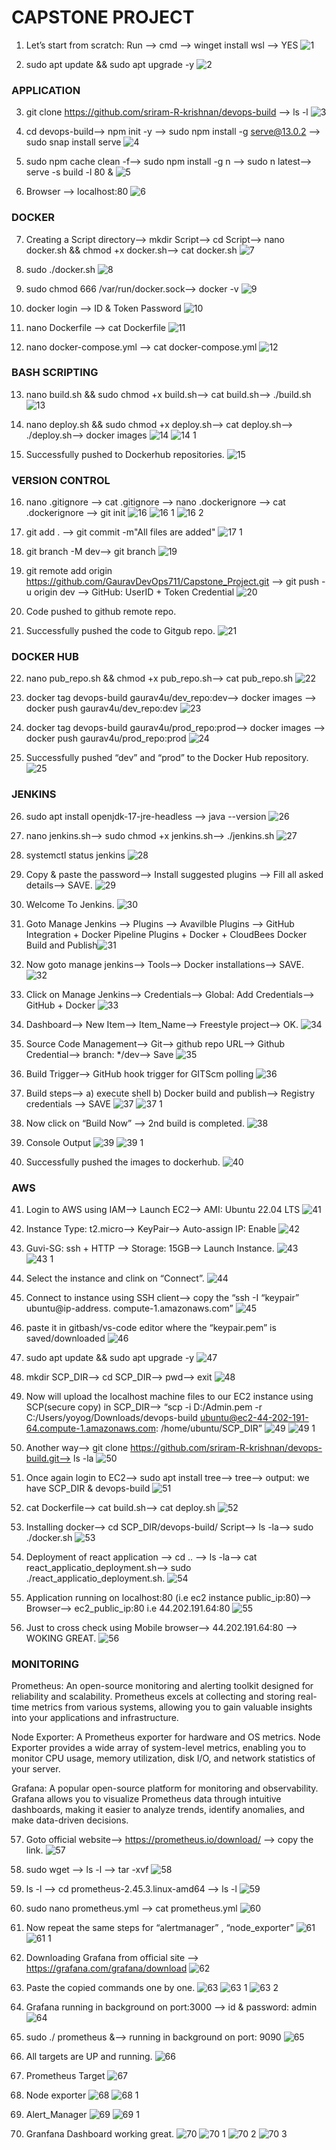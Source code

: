 <h1>CAPSTONE PROJECT</h1>
<p>

1. Let’s start from scratch: Run --> cmd --> winget install wsl --> YES
![1](https://github.com/GauravDevOps711/test/assets/135973657/d8b149e7-5b00-46d2-a801-3cc6486fccba)

2. sudo apt update && sudo apt upgrade -y 
![2](https://github.com/GauravDevOps711/test/assets/135973657/67fdc8f8-9109-4ae0-9d73-1d23d78610c4)
</p>

<h3><b>APPLICATION</b></h3>

3. git clone https://github.com/sriram-R-krishnan/devops-build --> ls -l
![3](https://github.com/GauravDevOps711/test/assets/135973657/e975c70c-01b2-47e6-b5f2-b74116a4a6eb)

4. cd devops-build--> npm init -y --> sudo npm install -g serve@13.0.2 --> sudo snap install serve
![4](https://github.com/GauravDevOps711/test/assets/135973657/68450cb7-b95d-45dd-96fa-6c29b78d7408)

5. sudo npm cache clean -f--> sudo npm install -g n --> sudo n latest--> serve -s build -l 80 &
![5](https://github.com/GauravDevOps711/test/assets/135973657/64a53eeb-c03e-4c0c-af4d-294c2fc1833a)

6. Browser --> localhost:80
![6](https://github.com/GauravDevOps711/test/assets/135973657/91f41e64-e977-446d-a7a3-92b92242329a)

</p>

<h3><b>DOCKER</b></h3><p>

7. Creating a Script directory--> mkdir Script--> cd Script--> nano docker.sh && chmod +x docker.sh--> cat docker.sh 
![7](https://github.com/GauravDevOps711/test/assets/135973657/3d7aa665-655f-40b9-8c46-77da432c6e79)

8. sudo ./docker.sh 
![8](https://github.com/GauravDevOps711/test/assets/135973657/bf2aa5ce-63c2-476b-83ac-6e5b0cbff7dd)

9. sudo chmod 666 /var/run/docker.sock--> docker -v 
![9](https://github.com/GauravDevOps711/test/assets/135973657/55231e52-cc07-49f8-be75-d75d75d26133)

10. docker login --> ID & Token Password 
![10](https://github.com/GauravDevOps711/test/assets/135973657/cefa6ce0-5c41-4809-85e0-800ae5489824)

11. nano Dockerfile --> cat Dockerfile 
![11](https://github.com/GauravDevOps711/test/assets/135973657/0cfa89b3-b50d-4305-8f6b-3b4c2cf65faf)

12. nano docker-compose.yml --> cat docker-compose.yml
![12](https://github.com/GauravDevOps711/test/assets/135973657/f179dda3-b579-48fa-865b-20d04ff817a7)

</p>

<h3><b>BASH SCRIPTING</b></h3><p>

13. nano build.sh && sudo chmod +x build.sh--> cat build.sh--> ./build.sh 
![13](https://github.com/GauravDevOps711/test/assets/135973657/c1ed43f7-ad0d-4532-b326-873e6050328b)

14. nano deploy.sh && sudo chmod +x deploy.sh--> cat deploy.sh--> ./deploy.sh--> docker images ![14](https://github.com/GauravDevOps711/test/assets/135973657/fb5ee60b-4d19-47a9-b5ea-b71a03177f81)
![14 1](https://github.com/GauravDevOps711/test/assets/135973657/7570363b-b73b-44af-87fc-92e1e949f6a8)


15. Successfully pushed to Dockerhub repositories. ![15](https://github.com/GauravDevOps711/test/assets/135973657/5bda88e2-f62e-4ed9-b63c-69a546793fef)


</p>

<h3><b>VERSION CONTROL</b></h3><p>

16. nano .gitignore --> cat .gitignore --> nano .dockerignore --> cat .dockerignore --> git init ![16](https://github.com/GauravDevOps711/test/assets/135973657/0db8bce7-33c9-4898-afb9-5ebe9a1a361f)
![16 1](https://github.com/GauravDevOps711/test/assets/135973657/49954806-7f24-496f-ae09-890c9fd44315)
![16 2](https://github.com/GauravDevOps711/test/assets/135973657/ad2a135d-ef93-4b06-92d9-1e8bf90070bc)


17. git add . --> git commit -m"All files are added" ![17 1](https://github.com/GauravDevOps711/test/assets/135973657/444ad619-a75c-4d2b-b639-30e51ad9fb66)

 

18. git branch -M dev--> git branch ![19](https://github.com/GauravDevOps711/test/assets/135973657/4cdd7851-16b0-4635-8986-38f44cdb4aeb)



19. git remote add origin https://github.com/GauravDevOps711/Capstone_Project.git --> git push -u origin dev --> GitHub: UserID + Token Credential ![20](https://github.com/GauravDevOps711/test/assets/135973657/985dfc0e-8551-4c53-af49-9356a60a1630)


20. Code pushed to github remote repo. 
21. Successfully pushed the code to Gitgub repo. ![21](https://github.com/GauravDevOps711/Capstone_Project/assets/135973657/3c66da5c-4999-45f8-9e1b-c5426feda3fb)

</p>

<h3><b>DOCKER HUB</b></h3><p>

22. nano pub_repo.sh && chmod +x pub_repo.sh--> cat pub_repo.sh ![22](https://github.com/GauravDevOps711/test/assets/135973657/f228bec7-495a-49ae-af17-b1cf96a61df7)


23. docker tag devops-build gaurav4u/dev_repo:dev--> docker images --> docker push  gaurav4u/dev_repo:dev ![23](https://github.com/GauravDevOps711/test/assets/135973657/524fe955-eb7a-48b6-95b7-dd7309752ff2)


24. docker tag devops-build gaurav4u/prod_repo:prod--> docker images --> docker push gaurav4u/prod_repo:prod ![24](https://github.com/GauravDevOps711/test/assets/135973657/c5dd6bcb-e92f-4f3b-97a9-1b7513c8313f)


25. Successfully pushed “dev” and “prod” to the Docker Hub repository. ![25](https://github.com/GauravDevOps711/Capstone_Project/assets/135973657/be660e56-107f-429e-ba74-9a4f1b3e7562)

</p>


<h3><b>JENKINS</b></h3><p>

26. sudo apt install openjdk-17-jre-headless --> java --version ![26](https://github.com/GauravDevOps711/test/assets/135973657/3af65b99-0665-4506-8463-6bec2a1d2031)


27. nano jenkins.sh--> sudo chmod +x jenkins.sh--> ./jenkins.sh ![27](https://github.com/GauravDevOps711/test/assets/135973657/34622e4e-cc13-4cb9-a440-d0a77b5f822c)


28. systemctl status jenkins ![28](https://github.com/GauravDevOps711/test/assets/135973657/f0f375fa-2c87-460b-ad7b-7aecfdacb988)


29. Copy & paste the password--> Install suggested plugins --> Fill all asked details--> SAVE. ![29](https://github.com/GauravDevOps711/test/assets/135973657/7780a69d-be48-4664-9459-45ec97dc9dd4)


30. Welcome To Jenkins. ![30](https://github.com/GauravDevOps711/test/assets/135973657/8627a448-397a-4369-8267-6ee8ceb26688)


31. Goto Manage Jenkins --> Plugins --> Avavilble Plugins --> GitHub Integration + Docker Pipeline Plugins + Docker + CloudBees Docker Build and Publish![31](https://github.com/GauravDevOps711/test/assets/135973657/e62cd89f-f919-46bc-80df-020db2ed3464)


32. Now goto manage jenkins--> Tools--> Docker installations--> SAVE. ![32](https://github.com/GauravDevOps711/test/assets/135973657/87070011-31bd-4533-b64d-63c635d9c00a)


33. Click on Manage Jenkins--> Credentials--> Global: Add Credentials--> GitHub + Docker ![33](https://github.com/GauravDevOps711/test/assets/135973657/d5cabed3-caed-4b17-ac6f-1803dae59b60)


34. Dashboard--> New Item--> Item_Name--> Freestyle project--> OK. ![34](https://github.com/GauravDevOps711/test/assets/135973657/088be962-c993-491b-b5b1-5c9bdd74727f)


35. Source Code Management--> Git--> github repo URL--> Github Credential--> branch: */dev--> Save ![35](https://github.com/GauravDevOps711/test/assets/135973657/8c48fcd0-80ab-424d-a265-abfe211a8bb3)


36. Build Trigger--> GitHub hook trigger for GITScm polling ![36](https://github.com/GauravDevOps711/test/assets/135973657/9071a5c9-b2bb-4f07-b07a-92365f541548)


37. Build steps--> a) execute shell b) Docker build and publish--> Registry credentials --> SAVE ![37](https://github.com/GauravDevOps711/test/assets/135973657/2440fae4-c925-4962-ba46-70141d877945)
![37 1](https://github.com/GauravDevOps711/test/assets/135973657/21ab17e9-bbbc-4cdb-916c-bc1a9bf3b4c0)


38. Now click on “Build Now” --> 2nd build is completed. ![38](https://github.com/GauravDevOps711/test/assets/135973657/566ec2ec-4f2f-4c57-9334-1a67b6201df2)


39. Console Output  ![39](https://github.com/GauravDevOps711/test/assets/135973657/dd94194b-70bd-4f59-b123-d5776a92574a)
![39 1](https://github.com/GauravDevOps711/test/assets/135973657/beec6d51-1d0c-44d7-9dde-14ddddaafa42)


40. Successfully pushed the images to dockerhub. ![40](https://github.com/GauravDevOps711/test/assets/135973657/64b7433d-e0b5-4391-acce-cf510b7e6437)

</p>


<h3><b>AWS</b></h3><p>

41. Login to AWS using IAM--> Launch EC2--> AMI: Ubuntu 22.04 LTS ![41](https://github.com/GauravDevOps711/test/assets/135973657/a1bd08ad-441e-4f25-b2ec-77fd7bba0735)


42. Instance Type: t2.micro--> KeyPair--> Auto-assign IP: Enable ![42](https://github.com/GauravDevOps711/test/assets/135973657/fe05df6d-7178-4944-8d08-590e7ffe2b3d)


43. Guvi-SG: ssh + HTTP --> Storage: 15GB--> Launch Instance.  ![43](https://github.com/GauravDevOps711/test/assets/135973657/475de5e0-cc8b-4d80-b098-702d7439bc62)
![43 1](https://github.com/GauravDevOps711/test/assets/135973657/3471fff4-8c34-40f7-be1c-4644ebcb6743)


44. Select the instance and clink on “Connect”. ![44](https://github.com/GauravDevOps711/test/assets/135973657/63ab534e-3446-403b-8a88-02b313d694cd)


45. Connect to instance using SSH client--> copy the “ssh -I “keypair” ubuntu@ip-address. compute-1.amazonaws.com” ![45](https://github.com/GauravDevOps711/test/assets/135973657/2a881798-87a1-4955-98d2-1481b6b245ad)


46. paste it in gitbash/vs-code editor where the “keypair.pem” is saved/downloaded ![46](https://github.com/GauravDevOps711/test/assets/135973657/6223edb9-cb24-44e9-9bb3-ce5445529e03)


47. sudo apt update && sudo apt upgrade -y ![47](https://github.com/GauravDevOps711/test/assets/135973657/aa79418b-15b0-4a1e-8184-768ced00ebcc)


48. mkdir SCP_DIR--> cd SCP_DIR--> pwd--> exit  ![48](https://github.com/GauravDevOps711/test/assets/135973657/68e46871-efe2-4d3a-98c2-7536235cd846)


49. Now will upload the localhost machine files to our EC2 instance using SCP(secure copy) in SCP_DIR--> “scp -i D:/Admin.pem -r C:/Users/yoyog/Downloads/devops-build ubuntu@ec2-44-202-191-64.compute-1.amazonaws.com: /home/ubuntu/SCP_DIR”  ![49](https://github.com/GauravDevOps711/test/assets/135973657/010d661e-0c90-4cfd-ab9d-5f0b8d3cda17)
![49 1](https://github.com/GauravDevOps711/test/assets/135973657/f48c985f-75a4-4061-a66b-2907fbf0d571)


50. Another way--> git clone https://github.com/sriram-R-krishnan/devops-build.git--> ls -la ![50](https://github.com/GauravDevOps711/test/assets/135973657/bd60cb7a-d497-42c0-8343-5b1ad2f607c2)


51. Once again login to EC2--> sudo apt install tree--> tree--> output: we have SCP_DIR & devops-build ![51](https://github.com/GauravDevOps711/test/assets/135973657/a2c0ffd7-e719-4ece-a99c-8613841e7696)


52. cat Dockerfile--> cat build.sh--> cat deploy.sh ![52](https://github.com/GauravDevOps711/test/assets/135973657/30f05c03-ff07-4f96-b91c-0e1a275f2b63)


53. Installing docker--> cd SCP_DIR/devops-build/ Script--> ls -la--> sudo ./docker.sh ![53](https://github.com/GauravDevOps711/test/assets/135973657/5afa4dac-2122-4442-8fe6-7bdc4db2713c)


54. Deployment of react application --> cd .. --> ls -la--> cat react_applicatio_deployment.sh--> sudo ./react_applicatio_deployment.sh. ![54](https://github.com/GauravDevOps711/test/assets/135973657/77407672-a456-49e0-bdbe-f62f5aa43549)


55. Application running on localhost:80 (i.e ec2 instance public_ip:80)--> Browser--> ec2_public_ip:80 i.e 44.202.191.64:80 ![55](https://github.com/GauravDevOps711/test/assets/135973657/b6ffc435-bbbc-415d-b4c5-dbece8b907ef)


56. Just to cross check using Mobile browser--> 44.202.191.64:80 --> WOKING GREAT. ![56](https://github.com/GauravDevOps711/test/assets/135973657/54cfe81d-cda8-4d4b-a0fc-c4d82e438d06)


</p>

<h3><b>MONITORING</b></h3><p>

Prometheus: An open-source monitoring and alerting toolkit designed for reliability and scalability. Prometheus excels at collecting and storing real-time metrics from various systems, allowing you to gain valuable insights into your applications and infrastructure.

Node Exporter: A Prometheus exporter for hardware and OS metrics. Node Exporter provides a wide array of system-level metrics, enabling you to monitor CPU usage, memory utilization, disk I/O, and network statistics of your server.

Grafana: A popular open-source platform for monitoring and observability. Grafana allows you to visualize Prometheus data through intuitive dashboards, making it easier to analyze trends, identify anomalies, and make data-driven decisions.

57. Goto official website--> https://prometheus.io/download/ --> copy the link. ![57](https://github.com/GauravDevOps711/test/assets/135973657/77dc8eb0-5385-4cda-a09c-c009a51ee227)


58. sudo wget <paste the url> --> ls -l --> tar -xvf <file name>  ![58](https://github.com/GauravDevOps711/test/assets/135973657/57bfdcd7-4be2-4ce5-a42b-d523a0e46bbb)


59. ls -l --> cd prometheus-2.45.3.linux-amd64 --> ls -l ![59](https://github.com/GauravDevOps711/test/assets/135973657/69834537-0248-403e-a6f7-d1b970b5ace9)


60. sudo nano prometheus.yml --> cat prometheus.yml ![60](https://github.com/GauravDevOps711/test/assets/135973657/d8e36c9c-07f3-4083-a5e1-f298cf2f8b25)


61. Now repeat the same steps for “alertmanager” , “node_exporter” ![61](https://github.com/GauravDevOps711/test/assets/135973657/ffffa089-bf62-44f6-8cd8-c41cad55accc)
![61 1](https://github.com/GauravDevOps711/test/assets/135973657/aca33882-8962-48bd-888a-8a7a8aac88f9)


62. Downloading Grafana from official site --> https://grafana.com/grafana/download ![62](https://github.com/GauravDevOps711/test/assets/135973657/b3ddb0c2-2dc5-4aa2-b1ec-d59d38bda023)


63. Paste the copied commands one by one.  ![63](https://github.com/GauravDevOps711/test/assets/135973657/62c20ea7-488b-4340-bebe-1ed35a4c190a)
![63 1](https://github.com/GauravDevOps711/test/assets/135973657/7c51d9cf-80e0-47f2-acf2-cda4c93503c9)
![63 2](https://github.com/GauravDevOps711/test/assets/135973657/2a0fc781-f8d4-406b-8fe8-0316ba2d5895)


64. Grafana running in background on port:3000 --> id & password: admin ![64](https://github.com/GauravDevOps711/test/assets/135973657/8ef42ea7-9161-4bbb-a760-4a83552b44af)


65. sudo ./ prometheus  &--> running in background on port: 9090 ![65](https://github.com/GauravDevOps711/test/assets/135973657/e3d7918a-fd1d-40f6-acdc-17830e989ddf)


66. All targets are UP and running. ![66](https://github.com/GauravDevOps711/test/assets/135973657/76a14f00-42f6-4704-bfa3-30decbe87ae3)


67. Prometheus Target ![67](https://github.com/GauravDevOps711/test/assets/135973657/02e59c3b-a9b4-406b-b8d6-73cdbf73552a)


68. Node exporter ![68](https://github.com/GauravDevOps711/test/assets/135973657/5bba8655-353a-48fa-b6b5-c8d8e00c39cf)
![68 1](https://github.com/GauravDevOps711/test/assets/135973657/9e467ccb-8d8a-4894-a39b-35fadca451b2)


69. Alert_Manager ![69](https://github.com/GauravDevOps711/test/assets/135973657/c0aea7ab-f1e4-4f04-b815-bf715216c1aa)
![69 1](https://github.com/GauravDevOps711/test/assets/135973657/e27c3286-5f36-4ea5-9427-c065ae7dece1)


70. Granfana Dashboard working great. ![70](https://github.com/GauravDevOps711/test/assets/135973657/0ec34954-3b17-4dff-83f1-80bc4689ca11)
![70 1](https://github.com/GauravDevOps711/test/assets/135973657/f9bed36c-a99e-45f4-b522-bbdbcc3ba298)
![70 2](https://github.com/GauravDevOps711/test/assets/135973657/5183837a-a14b-4296-8473-3a949b79d85d)
![70 3](https://github.com/GauravDevOps711/test/assets/135973657/9d660abf-190a-4c90-954e-4ffdbba770a2)

</p>
